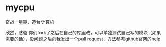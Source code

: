 # mycpu
奋战一星期，造台计算机

欣然，艺璇
你们fork了之后在自己的库里改，可以单独测试自己写的模块（如果需要的话），没问题之后向我发出一个pull request，方法参考github官网的help
